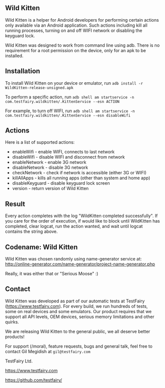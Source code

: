 Wild Kitten
-----------

Wild Kitten is a helper for Android developers for performing certain actions only
available via an Android application. Such actions including kill all running processes,
turning on and off WIFI network or disabling the keyguard lock.

Wild Kitten was designed to work from command line using adb. There is no requirement
for a root permission on the device, only for an apk to be installed.

Installation
------------

To install Wild Kitten on your device or emulator, run
`adb install -r WildKitten-release-unsigned.apk`

To perform a specific action, run
`adb shell am startservice -n com.testfairy.wildkitten/.KittenService --esn ACTION`

For example, to turn off WIFI, run
`adb shell am startservice -n com.testfairy.wildkitten/.KittenService --esn disableWifi`

Actions
-------

Here is a list of supported actions:

* enableWifi        - enable WIFI, connects to last network
* disableWifi       - disable WIFI and disconnect from network
* enableNetwork     - enable 3G network
* disableNetwork    - disable 3G network
* checkNetwork      - check if network is accessible (either 3G or WIFI)
* killAllApps       - kills all running apps (other than system and home app)
* disableKeyguard   - disable keyguard lock screen
* version           - return version of Wild Kitten

Result
------

Every action completes with the log "WildKitten completed successfully". If you care for the
order of execution, if would like to block until WildKitten has completed, clear logcat, run
the action wanted, and wait until logcat contains the string above.

Codename: Wild Kitten
---------------------

Wild Kitten was chosen randomly using name-generator service at:
http://online-generator.com/name-generator/project-name-generator.php

Really, it was either that or "Serious Moose" :)


Contact
-------

Wild Kitten was developed as part of our automatic tests at TestFairy (https://www.testfairy.com).
For every build, we run hundreds of tests, some on real devices and some emulators. Our product
requires that we support all API levels, OEM devices, serious memory limitations and other quirks.

We are releasing Wild Kitten to the general public, we all deserve better products!

For support (/moral), feature requests, bugs and general talk, feel free to contact Gil Megidish at
`gil@testfairy.com`

TestFairy Ltd.


https://www.testfairy.com


https://github.com/testfairy/


